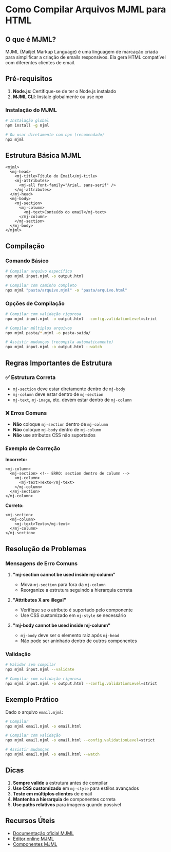 # Como Compilar Arquivos MJML para HTML

## O que é MJML?

MJML (Mailjet Markup Language) é uma linguagem de marcação criada para simplificar a criação de emails responsivos. Ela gera HTML compatível com diferentes clientes de email.

## Pré-requisitos

1. **Node.js**: Certifique-se de ter o Node.js instalado
2. **MJML CLI**: Instale globalmente ou use npx

### Instalação do MJML

```bash
# Instalação global
npm install -g mjml

# Ou usar diretamente com npx (recomendado)
npx mjml
```

## Estrutura Básica MJML

```mjml
<mjml>
  <mj-head>
    <mj-title>Título do Email</mj-title>
    <mj-attributes>
      <mj-all font-family="Arial, sans-serif" />
    </mj-attributes>
  </mj-head>
  <mj-body>
    <mj-section>
      <mj-column>
        <mj-text>Conteúdo do email</mj-text>
      </mj-column>
    </mj-section>
  </mj-body>
</mjml>
```

## Compilação

### Comando Básico

```bash
# Compilar arquivo específico
npx mjml input.mjml -o output.html

# Compilar com caminho completo
npx mjml "pasta/arquivo.mjml" -o "pasta/arquivo.html"
```

### Opções de Compilação

```bash
# Compilar com validação rigorosa
npx mjml input.mjml -o output.html --config.validationLevel=strict

# Compilar múltiplos arquivos
npx mjml pasta/*.mjml -o pasta-saida/

# Assistir mudanças (recompila automaticamente)
npx mjml input.mjml -o output.html --watch
```

## Regras Importantes de Estrutura

### ✅ Estrutura Correta
- `mj-section` deve estar diretamente dentro de `mj-body`
- `mj-column` deve estar dentro de `mj-section`
- `mj-text`, `mj-image`, etc. devem estar dentro de `mj-column`

### ❌ Erros Comuns
- **Não** coloque `mj-section` dentro de `mj-column`
- **Não** coloque `mj-body` dentro de `mj-column`
- **Não** use atributos CSS não suportados

### Exemplo de Correção

**Incorreto:**
```mjml
<mj-column>
  <mj-section> <!-- ERRO: section dentro de column -->
    <mj-column>
      <mj-text>Texto</mj-text>
    </mj-column>
  </mj-section>
</mj-column>
```

**Correto:**
```mjml
<mj-section>
  <mj-column>
    <mj-text>Texto</mj-text>
  </mj-column>
</mj-section>
```

## Resolução de Problemas

### Mensagens de Erro Comuns

1. **"mj-section cannot be used inside mj-column"**
   - Mova `mj-section` para fora da `mj-column`
   - Reorganize a estrutura seguindo a hierarquia correta

2. **"Attributes X are illegal"**
   - Verifique se o atributo é suportado pelo componente
   - Use CSS customizado em `mj-style` se necessário

3. **"mj-body cannot be used inside mj-column"**
   - `mj-body` deve ser o elemento raiz após `mj-head`
   - Não pode ser aninhado dentro de outros componentes

### Validação

```bash
# Validar sem compilar
npx mjml input.mjml --validate

# Compilar com validação rigorosa
npx mjml input.mjml -o output.html --config.validationLevel=strict
```

## Exemplo Prático

Dado o arquivo `email.mjml`:

```bash
# Compilar
npx mjml email.mjml -o email.html

# Compilar com validação
npx mjml email.mjml -o email.html --config.validationLevel=strict

# Assistir mudanças
npx mjml email.mjml -o email.html --watch
```

## Dicas

1. **Sempre valide** a estrutura antes de compilar
2. **Use CSS customizado** em `mj-style` para estilos avançados
3. **Teste em múltiplos clientes** de email
4. **Mantenha a hierarquia** de componentes correta
5. **Use paths relativos** para imagens quando possível

## Recursos Úteis

- [Documentação oficial MJML](https://mjml.io/documentation/)
- [Editor online MJML](https://mjml.io/try-it-live)
- [Componentes MJML](https://mjml.io/documentation/#components)